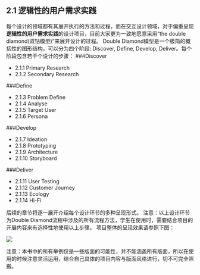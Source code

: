 ## 2.1 逻辑性的用户需求实践
每个设计的领域都有其展开执行的方法和过程，而在交互设计领域，对于偏重呈现**逻辑性的用户需求实践**的设计项目，目前大家更为一致地愿意采用“the double diamond(双钻模型)”来展开设计的过程。
Double Diamond模型是一个极简的概括性的图形结构，可以分为四个阶段: Discover, Define, Develop, Deliver。每个阶段包含若干个设计的步骤：
###Discover
* 2.1.1 Primary Research
* 2.1.2 Secondary Research	

###Define
* 2.1.3 Problem Define
* 2.1.4 Analyse
* 2.1.5 Target User
* 2.1.6 Persona

###Develop
* 2.1.7 Ideation
* 2.1.8 Prototyping
* 2.1.9 Architecture
* 2.1.10 Storyboard

###Deliver
* 2.1.11 User Testing
* 2.1.12 Customer Journey
* 2.1.13 Ecology
* 2.1.14 Hi-Fi

后续的章节将逐一展开介绍每个设计环节的多种呈现形式。
注意：以上设计环节为Double Diamond流程中涉及的所有流程方法，学生在使用时，需要结合项目的开展内容来有选择性地使用以上步骤。
项目整体的呈现效果请参照下图：

![](http://kitpic.makebi.net/ixd/1.png)


注意：本书中的所有举例仅是一些版面的可能性，并不能涵盖所有版面，所以在使用的时候注意灵活运用，结合自己具体的项目内容与版面风格进行，切不可完全照搬。
